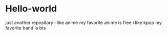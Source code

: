 # Hello-world
just another repository
i like anime my favorite anime is free
i like kpop my favorite band is bts

